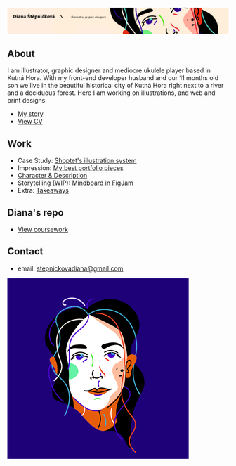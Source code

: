 ![colorful artistic illustration of a womans face.](03-aboutness/img/baner.png)

## About

I am illustrator, graphic designer and mediocre ukulele player based in Kutná Hora. With my front-end developer husband and our 11 months old son we live in the beautiful historical city of Kutná Hora right next to a river and a deciduous forest. Here I am working on illustrations, and web and print designs.

- [My story](03-aboutness/index.md)
- [View CV](04-experience/pdf/cv-stepnickova.pdf)


## Work
- Case Study: [Shoptet's illustration system](03-aboutness/case-study.md)
- Impression: [My best portfolio pieces](02-impression/index.md)
- [Character & Description](01-character-description/index.md)
- Storytelling (WIP): [Mindboard in FigJam](https://www.figma.com/file/BaIiKJCK2WRU3MPyZmiZ0Z/Storytelling?node-id=0%3A1/)
- Extra: [Takeaways](extra-takeaways/index.md)

## Diana's repo
- [View coursework](https://dijajana.github.io/english-for-designers)

## Contact

- email: stepnickovadiana@gmail.com

![colorful artistic illustration of a womans face.](03-aboutness/img/portretmini.png)


